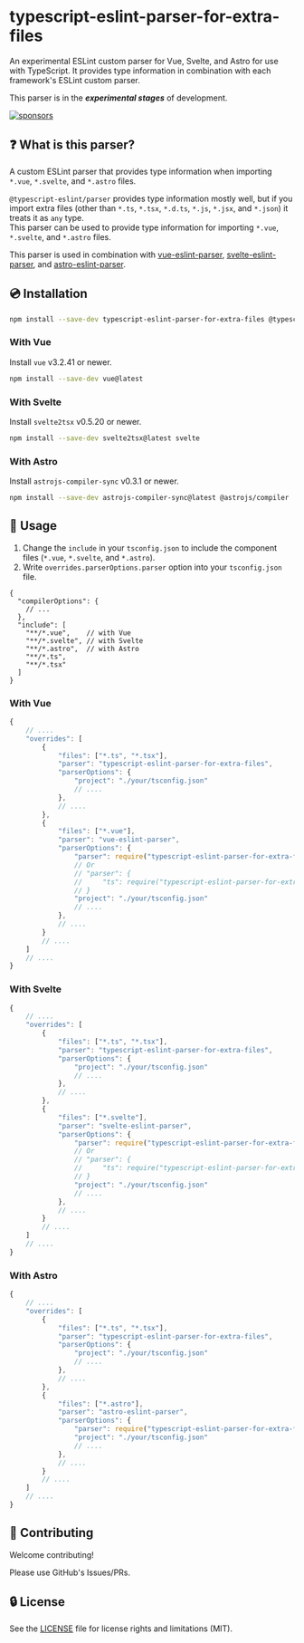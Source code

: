 # typescript-eslint-parser-for-extra-files

An experimental ESLint custom parser for Vue, Svelte, and Astro for use with TypeScript. It provides type information in combination with each framework's ESLint custom parser.

This parser is in the ***experimental stages*** of development.

[![sponsors](https://img.shields.io/badge/-Sponsor-fafbfc?logo=GitHub%20Sponsors)](https://github.com/sponsors/ota-meshi)

## ❓ What is this parser?

A custom ESLint parser that provides type information when importing `*.vue`, `*.svelte`, and `*.astro` files.

`@typescript-eslint/parser` provides type information mostly well, but if you import extra files (other than `*.ts`, `*.tsx`, `*.d.ts`, `*.js`, `*.jsx`, and `*.json`) it treats it as `any` type.  
This parser can be used to provide type information for importing `*.vue`, `*.svelte`, and `*.astro` files.

This parser is used in combination with [vue-eslint-parser], [svelte-eslint-parser], and [astro-eslint-parser].

[vue-eslint-parser]: https://github.com/vuejs/vue-eslint-parser
[svelte-eslint-parser]: https://github.com/ota-meshi/svelte-eslint-parser
[astro-eslint-parser]: https://github.com/ota-meshi/astro-eslint-parser

## 💿 Installation

```bash
npm install --save-dev typescript-eslint-parser-for-extra-files @typescript-eslint/parser@latest typescript@latest
```

### With Vue

Install `vue` v3.2.41 or newer.

```bash
npm install --save-dev vue@latest
```

### With Svelte

Install `svelte2tsx` v0.5.20 or newer.

```bash
npm install --save-dev svelte2tsx@latest svelte
```

### With Astro

Install `astrojs-compiler-sync` v0.3.1 or newer.

```bash
npm install --save-dev astrojs-compiler-sync@latest @astrojs/compiler
```

## 📖 Usage

1. Change the `include` in your `tsconfig.json` to include the component files (`*.vue`, `*.svelte`, and `*.astro`).
2. Write `overrides.parserOptions.parser` option into your `tsconfig.json` file.

```jsonc
{
  "compilerOptions": {
    // ...
  },
  "include": [
    "**/*.vue",    // with Vue
    "**/*.svelte", // with Svelte
    "**/*.astro",  // with Astro
    "**/*.ts",
    "**/*.tsx"
  ]
}
```

### With Vue

```js
{
    // ....
    "overrides": [
        {
            "files": ["*.ts", "*.tsx"],
            "parser": "typescript-eslint-parser-for-extra-files",
            "parserOptions": {
                "project": "./your/tsconfig.json"
                // ....
            },
            // ....
        },
        {
            "files": ["*.vue"],
            "parser": "vue-eslint-parser",
            "parserOptions": {
                "parser": require("typescript-eslint-parser-for-extra-files"),
                // Or
                // "parser": {
                //     "ts": require("typescript-eslint-parser-for-extra-files")
                // }
                "project": "./your/tsconfig.json"
                // ....
            },
            // ....
        }
        // ....
    ]
    // ....
}
```

### With Svelte

```js
{
    // ....
    "overrides": [
        {
            "files": ["*.ts", "*.tsx"],
            "parser": "typescript-eslint-parser-for-extra-files",
            "parserOptions": {
                "project": "./your/tsconfig.json"
                // ....
            },
            // ....
        },
        {
            "files": ["*.svelte"],
            "parser": "svelte-eslint-parser",
            "parserOptions": {
                "parser": require("typescript-eslint-parser-for-extra-files"),
                // Or
                // "parser": {
                //     "ts": require("typescript-eslint-parser-for-extra-files")
                // }
                "project": "./your/tsconfig.json"
                // ....
            },
            // ....
        }
        // ....
    ]
    // ....
}
```

### With Astro

```js
{
    // ....
    "overrides": [
        {
            "files": ["*.ts", "*.tsx"],
            "parser": "typescript-eslint-parser-for-extra-files",
            "parserOptions": {
                "project": "./your/tsconfig.json"
                // ....
            },
            // ....
        },
        {
            "files": ["*.astro"],
            "parser": "astro-eslint-parser",
            "parserOptions": {
                "parser": require("typescript-eslint-parser-for-extra-files"),
                "project": "./your/tsconfig.json"
                // ....
            },
            // ....
        }
        // ....
    ]
    // ....
}
```

## 🍻 Contributing

Welcome contributing!

Please use GitHub's Issues/PRs.

## 🔒 License

See the [LICENSE](LICENSE) file for license rights and limitations (MIT).
